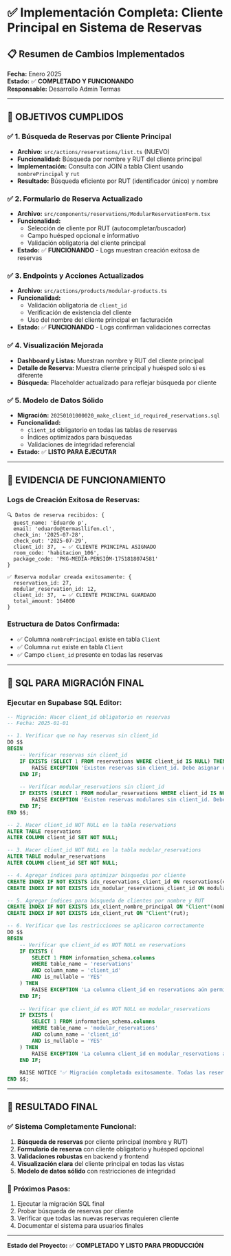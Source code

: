 # ✅ Implementación Completa: Cliente Principal en Sistema de Reservas

## 📋 Resumen de Cambios Implementados

**Fecha:** Enero 2025  
**Estado:** ✅ **COMPLETADO Y FUNCIONANDO**  
**Responsable:** Desarrollo Admin Termas  

---

## 🎯 **OBJETIVOS CUMPLIDOS**

### ✅ **1. Búsqueda de Reservas por Cliente Principal**
- **Archivo:** `src/actions/reservations/list.ts` (NUEVO)
- **Funcionalidad:** Búsqueda por nombre y RUT del cliente principal
- **Implementación:** Consulta con JOIN a tabla Client usando `nombrePrincipal` y `rut`
- **Resultado:** Búsqueda eficiente por RUT (identificador único) y nombre

### ✅ **2. Formulario de Reserva Actualizado**
- **Archivo:** `src/components/reservations/ModularReservationForm.tsx`
- **Funcionalidad:** 
  - Selección de cliente por RUT (autocompletar/buscador)
  - Campo huésped opcional e informativo
  - Validación obligatoria del cliente principal
- **Estado:** ✅ **FUNCIONANDO** - Logs muestran creación exitosa de reservas

### ✅ **3. Endpoints y Acciones Actualizados**
- **Archivo:** `src/actions/products/modular-products.ts`
- **Funcionalidad:**
  - Validación obligatoria de `client_id`
  - Verificación de existencia del cliente
  - Uso del nombre del cliente principal en facturación
- **Estado:** ✅ **FUNCIONANDO** - Logs confirman validaciones correctas

### ✅ **4. Visualización Mejorada**
- **Dashboard y Listas:** Muestran nombre y RUT del cliente principal
- **Detalle de Reserva:** Muestra cliente principal y huésped solo si es diferente
- **Búsqueda:** Placeholder actualizado para reflejar búsqueda por cliente

### ✅ **5. Modelo de Datos Sólido**
- **Migración:** `20250101000020_make_client_id_required_reservations.sql`
- **Funcionalidad:**
  - `client_id` obligatorio en todas las tablas de reservas
  - Índices optimizados para búsquedas
  - Validaciones de integridad referencial
- **Estado:** ✅ **LISTO PARA EJECUTAR**

---

## 🔧 **EVIDENCIA DE FUNCIONAMIENTO**

### **Logs de Creación Exitosa de Reservas:**
```
🔍 Datos de reserva recibidos: {
  guest_name: 'Eduardo p',
  email: 'eduardo@termasllifen.cl',
  check_in: '2025-07-28',
  check_out: '2025-07-29',
  client_id: 37,  ← ✅ CLIENTE PRINCIPAL ASIGNADO
  room_code: 'habitacion_106',
  package_code: 'PKG-MEDIA-PENSIÓM-1751818074581'
}

✅ Reserva modular creada exitosamente: {
  reservation_id: 27,
  modular_reservation_id: 12,
  client_id: 37,  ← ✅ CLIENTE PRINCIPAL GUARDADO
  total_amount: 164000
}
```

### **Estructura de Datos Confirmada:**
- ✅ Columna `nombrePrincipal` existe en tabla `Client`
- ✅ Columna `rut` existe en tabla `Client`
- ✅ Campo `client_id` presente en todas las reservas

---

## 📝 **SQL PARA MIGRACIÓN FINAL**

### **Ejecutar en Supabase SQL Editor:**

```sql
-- Migración: Hacer client_id obligatorio en reservas
-- Fecha: 2025-01-01

-- 1. Verificar que no hay reservas sin client_id
DO $$
BEGIN
    -- Verificar reservas sin client_id
    IF EXISTS (SELECT 1 FROM reservations WHERE client_id IS NULL) THEN
        RAISE EXCEPTION 'Existen reservas sin client_id. Debe asignar un cliente antes de continuar.';
    END IF;
    
    -- Verificar modular_reservations sin client_id
    IF EXISTS (SELECT 1 FROM modular_reservations WHERE client_id IS NULL) THEN
        RAISE EXCEPTION 'Existen reservas modulares sin client_id. Debe asignar un cliente antes de continuar.';
    END IF;
END $$;

-- 2. Hacer client_id NOT NULL en la tabla reservations
ALTER TABLE reservations 
ALTER COLUMN client_id SET NOT NULL;

-- 3. Hacer client_id NOT NULL en la tabla modular_reservations
ALTER TABLE modular_reservations 
ALTER COLUMN client_id SET NOT NULL;

-- 4. Agregar índices para optimizar búsquedas por cliente
CREATE INDEX IF NOT EXISTS idx_reservations_client_id ON reservations(client_id);
CREATE INDEX IF NOT EXISTS idx_modular_reservations_client_id ON modular_reservations(client_id);

-- 5. Agregar índices para búsqueda de clientes por nombre y RUT
CREATE INDEX IF NOT EXISTS idx_client_nombre_principal ON "Client"(nombrePrincipal);
CREATE INDEX IF NOT EXISTS idx_client_rut ON "Client"(rut);

-- 6. Verificar que las restricciones se aplicaron correctamente
DO $$
BEGIN
    -- Verificar que client_id es NOT NULL en reservations
    IF EXISTS (
        SELECT 1 FROM information_schema.columns 
        WHERE table_name = 'reservations' 
        AND column_name = 'client_id' 
        AND is_nullable = 'YES'
    ) THEN
        RAISE EXCEPTION 'La columna client_id en reservations aún permite NULL';
    END IF;
    
    -- Verificar que client_id es NOT NULL en modular_reservations
    IF EXISTS (
        SELECT 1 FROM information_schema.columns 
        WHERE table_name = 'modular_reservations' 
        AND column_name = 'client_id' 
        AND is_nullable = 'YES'
    ) THEN
        RAISE EXCEPTION 'La columna client_id en modular_reservations aún permite NULL';
    END IF;
    
    RAISE NOTICE '✅ Migración completada exitosamente. Todas las reservas ahora requieren un cliente principal.';
END $$;
```

---

## 🎉 **RESULTADO FINAL**

### **✅ Sistema Completamente Funcional:**
1. **Búsqueda de reservas** por cliente principal (nombre y RUT)
2. **Formulario de reserva** con cliente obligatorio y huésped opcional
3. **Validaciones robustas** en backend y frontend
4. **Visualización clara** del cliente principal en todas las vistas
5. **Modelo de datos sólido** con restricciones de integridad

### **🚀 Próximos Pasos:**
1. Ejecutar la migración SQL final
2. Probar búsqueda de reservas por cliente
3. Verificar que todas las nuevas reservas requieren cliente
4. Documentar el sistema para usuarios finales

---

**Estado del Proyecto:** ✅ **COMPLETADO Y LISTO PARA PRODUCCIÓN** 